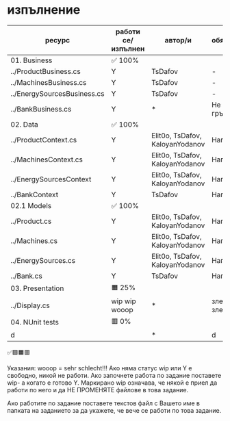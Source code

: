 # изпълнение

| ресурс | работи се/изпълнен | автор/и | обяснения |
| - | - |-| - |
| 01. Business | ✅ 100% |  |
|../ProductBusiness.cs| Y | TsDafov |-|
|../MachinesBusiness.cs| Y  | TsDafov |-|
|../EnergySourcesBusiness.cs| Y | TsDafov |-|
|../BankBusiness.cs| Y | * | Не гръмна! |
| 02. Data| ✅ 100%|
|../ProductContext.cs | Y | Elit0o, TsDafov, KaloyanYodanov |Написани|
|../MachinesContext.cs | Y | Elit0o, TsDafov, KaloyanYodanov |Написани|
|../EnergySourcesContext | Y | Elit0o, TsDafov, KaloyanYodanov |Написани|
|../BankContext | Y | TsDafov |Написани|
| 02.1 Models| ✅ 100%|
|../Product.cs | Y | Elit0o, TsDafov, KaloyanYodanov |Написани|
|../Machines.cs| Y | Elit0o, TsDafov, KaloyanYodanov |Написани|
|../EnergySources.cs| Y | Elit0o, TsDafov, KaloyanYodanov |Написани|
|../Bank.cs| Y | TsDafov |Написани|
| 03. Presentation | 🟧 25%|
|../Display.cs| wip wip wooop | * | зле зле зле |
| 04. NUnit tests | 🟥 0%|
|d|  | * |d|
✅🟩🟧🟥

Указания:
wooop = sehr schlecht!!!
Ако няма статус wip или Y е свободно, никой не работи.
Ако започнете работа по задание поставете wip- а когато е готово Y.
Маркирано wip означава, че някой е приел да работи по него и да НЕ ПРОМЕНЯТЕ файлове в това задание.

Ако работите по задание поставете текстов файл с Вашето име в папката на заданието за да укажете, че вече се работи по това задание.
